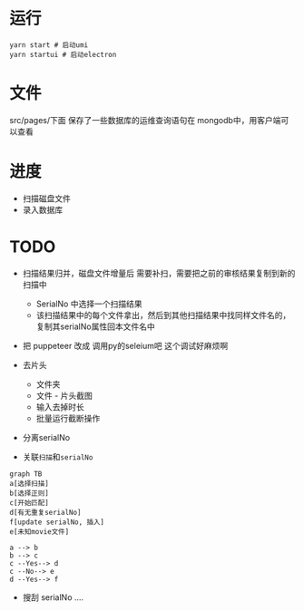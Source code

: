 # 运行
```shell
yarn start # 启动umi
yarn startui # 启动electron
```
# 文件
src/pages/下面
保存了一些数据库的运维查询语句在 mongodb中，用客户端可以查看

# 进度
- 扫描磁盘文件
- 录入数据库

# TODO

- 扫描结果归并，磁盘文件增量后 需要补扫，需要把之前的审核结果复制到新的扫描中
  - SerialNo 中选择一个扫描结果
  - 该扫描结果中的每个文件拿出，然后到其他扫描结果中找同样文件名的，复制其serialNo属性回本文件名中



- 把 puppeteer 改成 调用py的seleium吧 这个调试好麻烦啊
- 去片头
  - 文件夹
  - 文件 - 片头截图
  - 输入去掉时长
  - 批量运行截断操作
- 分离serialNo
- 关联`扫描`和`serialNo`
```mermaid
graph TB
a[选择扫描]
b[选择正则]
c[开始匹配]
d[有无重复serialNo]
f[update serialNo, 插入]
e[未知movie文件]

a --> b
b --> c
c --Yes--> d
c --No--> e
d --Yes--> f

```
- 搜刮 serialNo
....